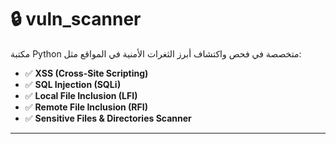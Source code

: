 # 🔒 vuln_scanner

مكتبة Python متخصصة في فحص واكتشاف أبرز الثغرات الأمنية في المواقع مثل:

- ✅ **XSS (Cross-Site Scripting)**
- ✅ **SQL Injection (SQLi)**
- ✅ **Local File Inclusion (LFI)**
- ✅ **Remote File Inclusion (RFI)**
- ✅ **Sensitive Files & Directories Scanner**

---
###